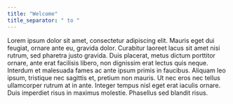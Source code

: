 ```yaml
---
title: "Welcome"
title_separator: " to "
---
```


Lorem ipsum dolor sit amet, consectetur adipiscing elit. Mauris eget dui feugiat, ornare ante eu, gravida dolor. Curabitur laoreet lacus sit amet nisi rutrum, sed pharetra justo gravida. Duis placerat, metus dictum porttitor ornare, ante erat facilisis libero, non dignissim erat lectus quis neque. Interdum et malesuada fames ac ante ipsum primis in faucibus. Aliquam leo ipsum, tristique nec sagittis et, pretium non mauris. Ut nec eros nec tellus ullamcorper rutrum at in ante. Integer tempus nisl eget erat iaculis ornare. Duis imperdiet risus in maximus molestie. Phasellus sed blandit risus.
